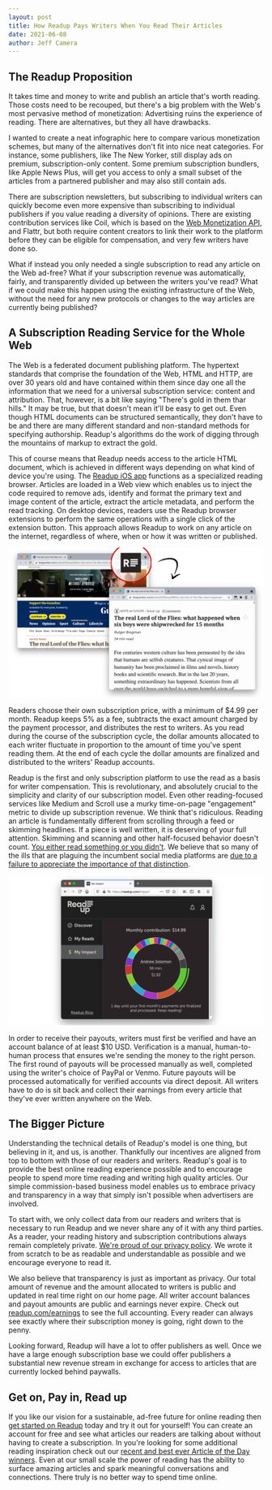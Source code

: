 ```yaml
---
layout: post
title: How Readup Pays Writers When You Read Their Articles
date: 2021-06-08
author: Jeff Camera
---
```

## The Readup Proposition

It takes time and money to write and publish an article that's worth reading. Those costs need to be recouped, but there's a big problem with the Web's most pervasive method of monetization: Advertising ruins the experience of reading. There are alternatives, but they all have drawbacks.

I wanted to create a neat infographic here to compare various monetization schemes, but many of the alternatives don't fit into nice neat categories. For instance, some publishers, like The New Yorker, still display ads on premium, subscription-only content. Some premium subscription bundlers, like Apple News Plus, will get you access to only a small subset of the articles from a partnered publisher and may also still contain ads.

There are subscription newsletters, but subscribing to individual writers can quickly become even more expensive than subscribing to individual publishers if you value reading a diversity of opinions. There are existing contribution services like Coil, which is based on the [Web Monetization API](https://webmonetization.org/), and Flattr, but both require content creators to link their work to the platform before they can be eligible for compensation, and very few writers have done so.

What if instead you only needed a single subscription to read any article on the Web ad-free? What if your subscription revenue was automatically, fairly, and transparently divided up between the writers you've read? What if we could make this happen using the existing infrastructure of the Web, without the need for any new protocols or changes to the way articles are currently being published?

## A Subscription Reading Service for the Whole Web

The Web is a federated document publishing platform. The hypertext standards that comprise the foundation of the Web, HTML and HTTP, are over 30 years old and have contained within them since day one all the information that we need for a universal subscription service: content and attribution. That, however, is a bit like saying "There's gold in them thar hills." It may be true, but that doesn't mean it'll be easy to get out. Even though HTML documents can be structured semantically, they don't have to be and there are many different standard and non-standard methods for specifying authorship. Readup's algorithms do the work of digging through the mountains of markup to extract the gold.

This of course means that Readup needs access to the article HTML document, which is achieved in different ways depending on what kind of device you're using. The [Readup iOS app](https://apps.apple.com/us/app/readup-social-reading/id1441825432) functions as a specialized reading browser. Articles are loaded in a Web view which enables us to inject the code required to remove ads, identify and format the primary text and image content of the article, extract the article metadata, and perform the read tracking. On desktop devices, readers use the Readup browser extensions to perform the same operations with a single click of the extension button. This approach allows Readup to work on any article on the internet, regardless of where, when or how it was written or published.

![Reader Mode](/assets/2021/06/reader-mode.png)

Readers choose their own subscription price, with a minimum of $4.99 per month. Readup keeps 5% as a fee, subtracts the exact amount charged by the payment processor, and distributes the rest to writers. As you read during the course of the subscription cycle, the dollar amounts allocated to each writer fluctuate in proportion to the amount of time you've spent reading them. At the end of each cycle the dollar amounts are finalized and distributed to the writers' Readup accounts.

Readup is the first and only subscription platform to use the read as a basis for writer compensation. This is revolutionary, and absolutely crucial to the simplicity and clarity of our subscription model. Even other reading-focused services like Medium and Scroll use a murky time-on-page "engagement" metric to divide up subscription revenue. We think that's ridiculous. Reading an article is fundamentally different from scrolling through a feed or skimming headlines. If a piece is well written, it is deserving of your full attention. Skimming and scanning and other half-focused behavior doesn't count. [You either read something or you didn't]((/2020/11/02/how-readup-knows-whether-or-not-youve-read-an-article)). We believe that so many of the ills that are plaguing the incumbent social media platforms are [due to a failure to appreciate the importance of that distinction](2021/02/08/the-readup-manifesto.html).

![My Impact](/assets/2021/06/my-impact.png)

In order to receive their payouts, writers must first be verified and have an account balance of at least $10 USD. Verification is a manual, human-to-human process that ensures we're sending the money to the right person. The first round of payouts will be processed manually as well, completed using the writer's choice of PayPal or Venmo. Future payouts will be processed automatically for verified accounts via direct deposit. All writers have to do is sit back and collect their earnings from every article that they've ever written anywhere on the Web.

## The Bigger Picture

Understanding the technical details of Readup's model is one thing, but believing in it, and us, is another. Thankfully our incentives are aligned from top to bottom with those of our readers and writers. Readup's goal is to provide the best online reading experience possible and to encourage people to spend more time reading and writing high quality articles. Our simple commission-based business model enables us to embrace privacy and transparency in a way that simply isn't possible when advertisers are involved.

To start with, we only collect data from our readers and writers that is necessary to run Readup and we never share any of it with any third parties. As a reader, your reading history and subscription contributions always remain completely private. [We're proud of our privacy policy](/2020/10/26/readup-has-the-worlds-best-privacy-policy.html). We wrote it from scratch to be as readable and understandable as possible and we encourage everyone to read it.

We also believe that transparency is just as important as privacy. Our total amount of revenue and the amount allocated to writers is public and updated in real time right on our home page. All writer account balances and payout amounts are public and earnings never expire. Check out [readup.com/earnings](https://readup.com/earnings) to see the full accounting. Every reader can always see exactly where their subscription money is going, right down to the penny.

Looking forward, Readup will have a lot to offer publishers as well. Once we have a large enough subscription base we could offer publishers a substantial new revenue stream in exchange for access to articles that are currently locked behind paywalls.

## Get on, Pay in, Read up

If you like our vision for a sustainable, ad-free future for online reading then [get started on Readup](https://readup.com/) today and try it out for yourself! You can create an account for free and see what articles our readers are talking about without having to create a subscription. In you're looking for some additional reading inspiration check out our [recent and best ever Article of the Day winners](https://readup.com/aotd/history). Even at our small scale the power of reading has the ability to surface amazing articles and spark meaningful conversations and connections. There truly is no better way to spend time online.